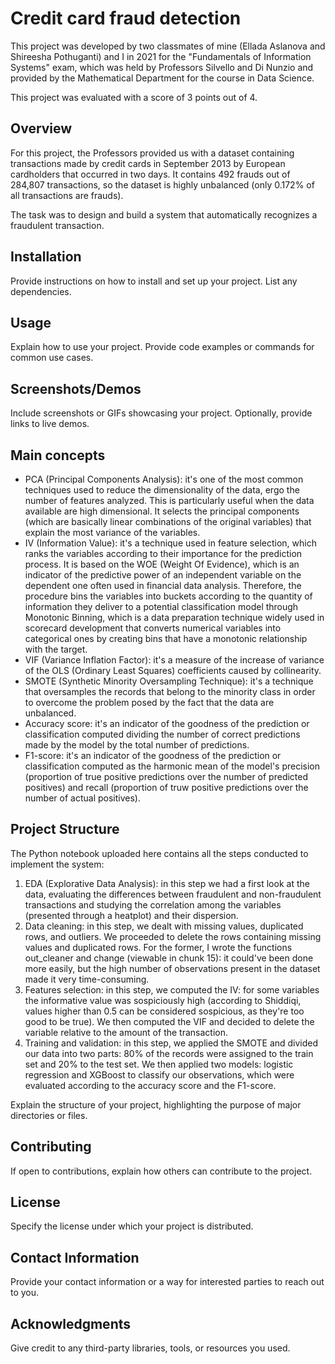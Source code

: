 # Credit card fraud detection

This project was developed by two classmates of mine (Ellada Aslanova and Shireesha Pothuganti) and I in 2021 for the "Fundamentals of Information Systems" exam, which was held by Professors Silvello and Di Nunzio and provided by the Mathematical Department for the course in Data Science.

This project was evaluated with a score of 3 points out of 4.

## Overview

For this project, the Professors provided us with a dataset containing transactions made by credit cards in September 2013 by European cardholders that occurred in two days. It contains 492 frauds out of 284,807 transactions, so the dataset is highly unbalanced (only 0.172% of all transactions are frauds).

The task was to design and build a system that automatically recognizes a fraudulent transaction.

## Installation

Provide instructions on how to install and set up your project. List any dependencies.

## Usage

Explain how to use your project. Provide code examples or commands for common use cases.

## Screenshots/Demos

Include screenshots or GIFs showcasing your project. Optionally, provide links to live demos.

## Main concepts

- PCA (Principal Components Analysis): it's one of the most common techniques used to reduce the dimensionality of the data, ergo the number of features analyzed. This is particularly useful when the data available are high dimensional. It selects the principal components (which are basically linear combinations of the original variables) that explain the most variance of the variables.
- IV (Information Value): it's a technique used in feature selection, which ranks the variables according to their importance for the prediction process. It is based on the WOE (Weight Of Evidence), which is an indicator of the predictive power of an independent variable on the dependent one often used in financial data analysis. Therefore, the procedure bins the variables into buckets according to the quantity of information they deliver to a potential classification model through Monotonic Binning, which is a data preparation technique widely used in scorecard development that converts numerical variables into categorical ones by creating bins that have a monotonic relationship with the target.
- VIF (Variance Inflation Factor): it's a measure of the increase of variance of the OLS (Ordinary Least Squares) coefficients caused by collinearity.
- SMOTE (Synthetic Minority Oversampling Technique): it's a technique that oversamples the records that belong to the minority class in order to overcome the problem posed by the fact that the data are unbalanced.
- Accuracy score: it's an indicator of the goodness of the prediction or classification computed dividing the number of correct predictions made by the model by the total number of predictions.
- F1-score: it's an indicator of the goodness of the prediction or classification computed as the harmonic mean of the model's precision (proportion of true positive predictions over the number of predicted positives) and recall (proportion of truw positive predictions over the number of actual positives).


## Project Structure

The Python notebook uploaded here contains all the steps conducted to implement the system:
1. EDA (Explorative Data Analysis): in this step we had a first look at the data, evaluating the differences between fraudulent and non-fraudulent transactions and studying the correlation among the variables (presented through a heatplot) and their dispersion.
2. Data cleaning: in this step, we dealt with missing values, duplicated rows, and outliers. We proceeded to delete the rows containing missing values and duplicated rows. For the former, I wrote the functions out_cleaner and change (viewable in chunk 15): it could've been done more easily, but the high number of observations present in the dataset made it very time-consuming.
3. Features selection: in this step, we computed the IV: for some variables the informative value was sospiciously high (according to Shiddiqi, values higher than 0.5 can be considered sospicious, as they're too good to be true). We then computed the VIF and decided to delete the variable relative to the amount of the transaction.
4. Training and validation: in this step, we applied the SMOTE and divided our data into two parts: 80% of the records were assigned to the train set and 20% to the test set. We then applied two models: logistic regression and XGBoost to classify our observations, which were evaluated according to the accuracy score and the F1-score.

Explain the structure of your project, highlighting the purpose of major directories or files.

## Contributing

If open to contributions, explain how others can contribute to the project.

## License

Specify the license under which your project is distributed.

## Contact Information

Provide your contact information or a way for interested parties to reach out to you.

## Acknowledgments

Give credit to any third-party libraries, tools, or resources you used.
